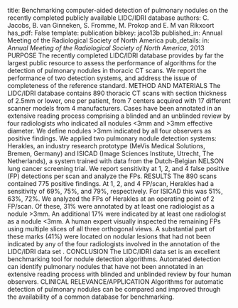 title: Benchmarking computer-aided detection of pulmonary nodules on the recently completed publicly available LIDC/IDRI database
authors: C. Jacobs, B. van Ginneken, S. Fromme, M. Prokop and E. M van Rikxoort
has_pdf: False
template: publication
bibkey: jaco13b
published_in: Annual Meeting of the Radiological Society of North America
pub_details: in: <i>Annual Meeting of the Radiological Society of North America</i>, 2013
PURPOSE The recently completed LIDC/IDRI database provides by far the largest public resource to assess the performance of algorithms for the detection of pulmonary nodules in thoracic CT scans. We report the performance of two detection systems, and address the issue of completeness of the reference standard. METHOD AND MATERIALS The LIDC/IDRI database contains 890 thoracic CT scans with section thickness of 2.5mm or lower, one per patient, from 7 centers acquired with 17 different scanner models from 4 manufacturers. Cases have been annotated in an extensive reading process comprising a blinded and an unblinded review by four radiologists who indicated all nodules <3mm and >3mm effective diameter. We define nodules >3mm indicated by all four observers as positive findings. We applied two pulmonary nodule detection systems: Herakles, an industry research prototype (MeVis Medical Solutions, Bremen, Germany) and ISICAD (Image Sciences Institute, Utrecht, The Netherlands), a system trained with data from the Dutch-Belgian NELSON lung cancer screening trial. We report sensitivity at 1, 2, and 4 false positive (FP) detections per scan and analyze the FPs. RESULTS The 890 scans contained 775 positive findings. At 1, 2, and 4 FP/scan, Herakles had a sensitivity of 69%, 75%, and 79%, respectively. For ISICAD this was 51%, 63%, 72%. We analyzed the FPs of Herakles at an operating point of 2 FP/scan. Of these, 31% were annotated by at least one radiologist as a nodule >3mm. An additional 17% were indicated by at least one radiologist as a nodule <3mm. A human expert visually inspected the remaining FPs using multiple slices of all three orthogonal views. A substantial part of these marks (41%) were located on nodular lesions that had not been indicated by any of the four radiologists involved in the annotation of the LIDC/IDRI data set . CONCLUSION The LIDC/IDRI data set is an excellent benchmarking tool for nodule detection algorithms. Automated detection can identify pulmonary nodules that have not been annotated in an extensive reading process with blinded and unblinded review by four human observers. CLINICAL RELEVANCE/APPLICATION Algorithms for automatic detection of pulmonary nodules can be compared and improved through the availability of a common database for benchmarking.

